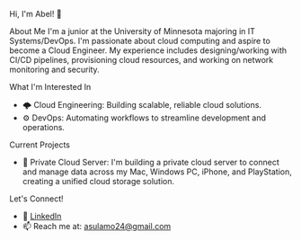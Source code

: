 Hi, I'm Abel! 👋

About Me
I'm a junior at the University of Minnesota majoring in IT Systems/DevOps. I'm passionate about cloud computing and aspire to become a Cloud Engineer. My experience includes designing/working with CI/CD pipelines, provisioning cloud resources, and working on network monitoring and security.

What I'm Interested In
- 🌩️ Cloud Engineering: Building scalable, reliable cloud solutions.
- ⚙️ DevOps: Automating workflows to streamline development and operations.

Current Projects
- 📍 Private Cloud Server: I'm building a private cloud server to connect and manage data across my Mac, Windows PC, iPhone, and PlayStation, creating a unified cloud storage solution.

Let's Connect!
- 💼 [LinkedIn](https://www.linkedin.com/in/abelsulamo)
- 📫 Reach me at: asulamo24@gmail.com
